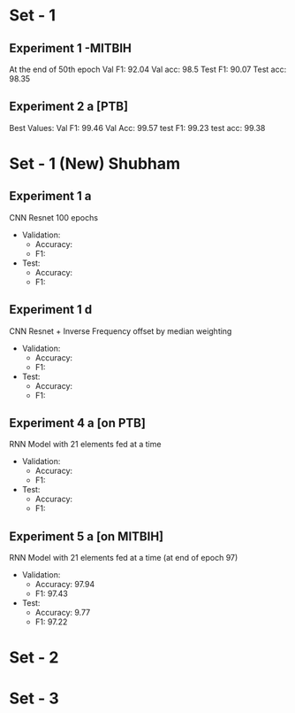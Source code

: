 # Set - 1

## Experiment 1 -MITBIH

At the end of 50th epoch
  Val F1: 92.04
 Val acc: 98.5
 Test F1: 90.07
Test acc: 98.35

## Experiment 2 a [PTB]
Best Values:
Val F1: 99.46
Val Acc: 99.57
test F1: 99.23
test acc: 99.38

# Set - 1 (New) Shubham

## Experiment 1 a

CNN Resnet 100 epochs
- Validation:
  - Accuracy: 
  - F1: 
- Test:
  - Accuracy: 
  - F1: 

## Experiment 1 d
CNN Resnet + Inverse Frequency offset by median weighting
- Validation:
  - Accuracy: 
  - F1: 
- Test:
  - Accuracy: 
  - F1: 

## Experiment 4 a [on PTB]

RNN Model with 21 elements fed at a time 
- Validation:
  - Accuracy: 
  - F1: 
- Test:
  - Accuracy: 
  - F1: 
## Experiment 5 a [on MITBIH]
RNN Model with 21 elements fed at a time 
(at end of epoch 97)

- Validation:
  - Accuracy: 97.94
  - F1: 97.43
- Test:
  - Accuracy: 9.77
  - F1: 97.22

# Set - 2

# Set - 3

